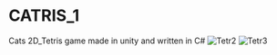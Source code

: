 # CATRIS_1
Cats 2D_Tetris game made in unity and written in C#
![Tetr2](https://user-images.githubusercontent.com/97168194/150516417-0129cc9f-fb28-4d6f-8af1-3b94d8c7eef7.jpg)
![Tetr3](https://user-images.githubusercontent.com/97168194/150516428-8e5c4cbe-fb1e-42d7-be81-faea7140b639.jpg)
